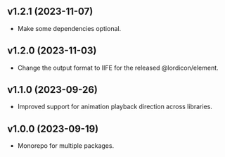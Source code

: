 ## v1.2.1 (2023-11-07)

- Make some dependencies optional.

## v1.2.0 (2023-11-03)

- Change the output format to IIFE for the released @lordicon/element.

## v1.1.0 (2023-09-26)

- Improved support for animation playback direction across libraries.

## v1.0.0 (2023-09-19)

- Monorepo for multiple packages.